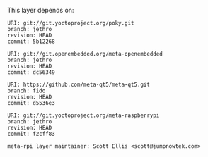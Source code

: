This layer depends on:

    URI: git://git.yoctoproject.org/poky.git
    branch: jethro 
    revision: HEAD
    commit: 5b12268

    URI: git://git.openembedded.org/meta-openembedded
    branch: jethro 
    revision: HEAD
    commit: dc56349

    URI: https://github.com/meta-qt5/meta-qt5.git
    branch: fido
    revision: HEAD
    commit: d5536e3

    URI: git://git.yoctoproject.org/meta-raspberrypi 
    branch: jethro
    revision: HEAD
    commit: f2cff83

    meta-rpi layer maintainer: Scott Ellis <scott@jumpnowtek.com>
